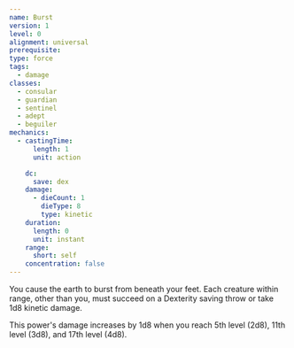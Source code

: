 ```yaml
---
name: Burst
version: 1
level: 0
alignment: universal
prerequisite: 
type: force
tags:
  - damage
classes:
  - consular
  - guardian
  - sentinel
  - adept
  - beguiler
mechanics:
  - castingTime:
      length: 1
      unit: action

    dc:
      save: dex
    damage:
      - dieCount: 1
        dieType: 8
        type: kinetic
    duration:
      length: 0
      unit: instant
    range:
      short: self
    concentration: false
---
```

You cause the earth to burst from beneath your feet. Each creature within range, other than you, must succeed on a Dexterity saving throw or take 1d8 kinetic damage.

This power's damage increases by 1d8 when you reach 5th level (2d8), 11th level (3d8), and 17th level (4d8).
    
